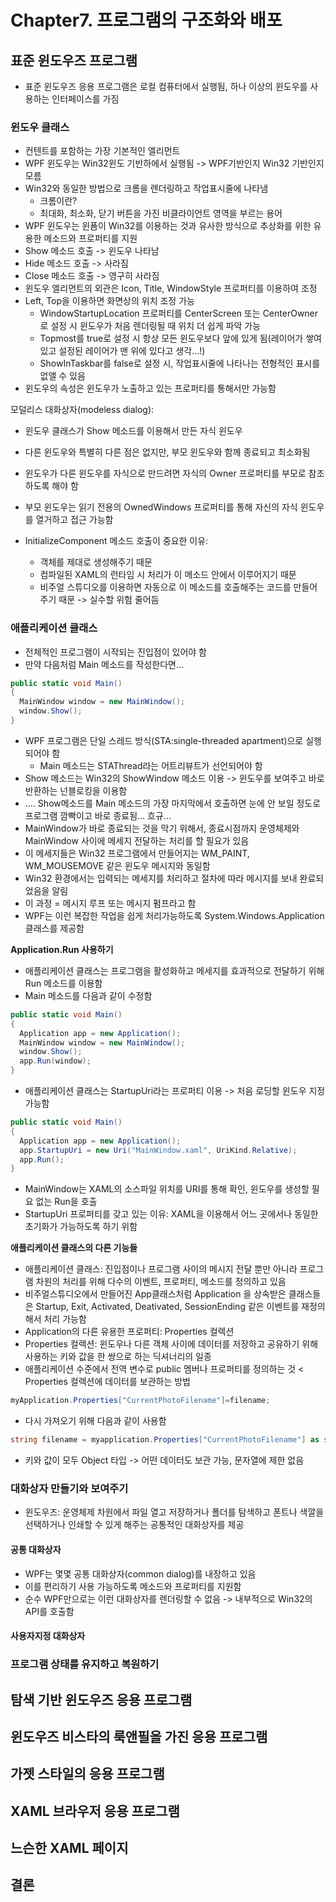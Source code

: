 # Chapter7. 프로그램의 구조화와 배포

## 표준 윈도우즈 프로그램
- 표준 윈도우즈 응용 프로그램은 로컬 컴퓨터에서 실행됨, 하나 이상의 윈도우를 사용하는 인터페이스를 가짐 
### 윈도우 클래스
- 컨텐트를 포함하는 가장 기본적인 엘리먼트
- WPF 윈도우는 Win32윈도 기반하에서 실행됨 -> WPF기반인지 Win32 기반인지 모름
- Win32와 동일한 방법으로 크롬을 렌더링하고 작업표시줄에 나타냄 
    - 크롬이란?
    - 최대화, 최소화, 닫기 버튼을 가진 비클라이언트 영역을 부르는 용어
- WPF 윈도우는 윈폼이 Win32를 이용하는 것과 유사한 방식으로 추상화를 위한 유용한 메소드와 프로퍼티를 지원
- Show 메소드 호출 -> 윈도우 나타남
- Hide 메소드 호출 -> 사라짐
- Close 메소드 호출 -> 영구히 사라짐
- 윈도우 엘리먼트의 외관은 Icon, Title, WindowStyle 프로퍼티를 이용하여 조정
- Left, Top을 이용하면 화면상의 위치 조정 가능
    - WindowStartupLocation 프로퍼티를 CenterScreen 또는 CenterOwner로 설정 시 윈도우가 처음 렌더링될 때 위치 더 쉽게 파악 가능
    - Topmost를 true로 설정 시 항상 모든 윈도우보다 앞에 있게 됨(레이어가 쌓여있고 설정된 레이어가 맨 위에 있다고 생각...!)
    - ShowInTaskbar를 false로 설정 시, 작업표시줄에 나타나는 전형적인 표시를 없앨 수 있음
- 윈도우의 속성은 윈도우가 노출하고 있는 프로퍼티를 통해서만 가능함

모덜리스 대화상자(modeless dialog):
- 윈도우 클래스가 Show 메소드를 이용해서 만든 자식 윈도우
- 다른 윈도우와 특별히 다른 점은 없지만, 부모 윈도우와 함께 종료되고 최소화됨 

- 윈도우가 다른 윈도우를 자식으로 만드려면 자식의 Owner 프로퍼티를 부모로 참조하도록 해야 함
- 부모 윈도우는 읽기 전용의 OwnedWindows 프로퍼티를 통해 자신의 자식 윈도우를 열거하고 접근 가능함

- InitializeComponent 메소드 호출이 중요한 이유:
    - 객체를 제대로 생성해주기 때문
    - 컴파일된 XAML의 런타임 시 처리가 이 메소드 안에서 이루어지기 때문
    - 비주얼 스튜디오를 이용하면 자동으로 이 메소드를 호출해주는 코드를 만들어주기 때문 -> 실수할 위험 줄어듬

### 애플리케이션 클래스
- 전체적인 프로그램이 시작되는 진입점이 있어야 함
- 만약 다음처럼 Main 메소드를 작성한다면...
```C#
public static void Main()
{
  MainWindow window = new MainWindow();
  window.Show();
}
```
- WPF 프로그램은 단일 스레드 방식(STA:single-threaded apartment)으로 실행되어야 함
    - Main 메소드는 STAThread라는 어트리뷰트가 선언되어야 함
- Show 메소드는 Win32의 ShowWindow 메소드 이용 -> 윈도우를 보여주고 바로 반환하는 넌블로킹을 이용함
- .... Show메소드를 Main 메소드의 가장 마지막에서 호출하면 눈에 안 보일 정도로 프로그램 깜빡이고 바로 종료됨... 흐규...
- MainWindow가 바로 종료되는 것을 막기 위해서, 종료시점까지 운영체제와 MainWindow 사이에 메세지 전달하는 처리를 할 필요가 있음
- 이 메세지들은 Win32 프로그램에서 만들어지는 WM_PAINT, WM_MOUSEMOVE 같은 윈도우 메시지와 동일함
- Win32 환경에서는 입력되는 메세지를 처리하고 절차에 따라 메시지를 보내 완료되었음을 알림
- 이 과정 = 메시지 루프 또는 메시지 펌프라고 함
- WPF는 이런 복잡한 작업을 쉽게 처리가능하도록 System.Windows.Application 클래스를 제공함

**Application.Run 사용하기**
- 애플리케이션 클래스는 프로그램을 활성화하고 메세지를 효과적으로 전달하기 위해 Run 메소드를 이용함
- Main 메소드를 다음과 같이 수정함
```C#
public static void Main()
{
  Application app = new Application();
  MainWindow window = new MainWindow();
  window.Show();
  app.Run(window);
}
```
- 애플리케이션 클래스는 StartupUri라는 프로퍼티 이용 -> 처음 로딩할 윈도우 지정 가능함
```C#
public static void Main()
{
  Application app = new Application();
  app.StartupUri = new Uri("MainWindow.xaml", UriKind.Relative);
  app.Run();
}
```
- MainWindow는 XAML의 소스파일 위치를 URI를 통해 확인, 윈도우를 생성할 필요 없는 Run을 호출
- StartupUri 프로퍼티를 갖고 있는 이유: XAML을 이용해서 어느 곳에서나 동일한 초기화가 가능하도록 하기 위함

**애플리케이션 클래스의 다른 기능들**
- 애플리케이션 클래스: 진입점이나 프로그램 사이의 메시지 전달 뿐만 아니라 프로그램 차원의 처리를 위해 다수의 이벤트, 프로퍼티, 메소드를 정의하고 있음
- 비주얼스튜디오에서 만들어진 App클래스처럼 Application 을 상속받은 클래스들은 Startup, Exit, Activated, Deativated, SessionEnding 같은 이벤트를 재정의해서 처리 가능함
- Application의 다른 유용한 프로퍼티: Properties 컬렉션
- Properties 컬렉션: 윈도우나 다른 객체 사이에 데이터를 저장하고 공유하기 위해 사용하는 키와 값을 한 쌍으로 하는 딕셔너리의 일종
- 애플리케이션 수준에서 전역 변수로 public 멤버나 프로퍼티를 정의하는 것 < Properties 컬렉션에 데이터를 보관하는 방법
```C#
myApplication.Properties["CurrentPhotoFilename"]=filename;
```
- 다시 가져오기 위해 다음과 같이 사용함
```C#
string filename = myapplication.Properties["CurrentPhotoFilename"] as string;
```
- 키와 값이 모두 Object 타입 -> 어떤 데이터도 보관 가능, 문자열에 제한 없음

### 대화상자 만들기와 보여주기
- 윈도우즈: 운영체제 차원에서 파일 열고 저장하거나 폴더를 탐색하고 폰트나 색깔을 선택하거나 인쇄할 수 있게 해주는 공통적인 대화상자를 제공
#### 공통 대화상자
- WPF는 몇몇 공통 대화상자(common dialog)를 내장하고 있음
- 이를 편리하기 사용 가능하도록 메소드와 프로퍼티를 지원함
- 순수 WPF만으로는 이런 대화상자를 렌더링할 수 없음 -> 내부적으로 Win32의 API를 호출함

#### 사용자지정 대화상자

### 프로그램 상태를 유지하고 복원하기

## 탐색 기반 윈도우즈 응용 프로그램
## 윈도우즈 비스타의 룩앤필을 가진 응용 프로그램
## 가젯 스타일의 응용 프로그램
## XAML 브라우저 응용 프로그램
## 느슨한 XAML 페이지
## 결론
